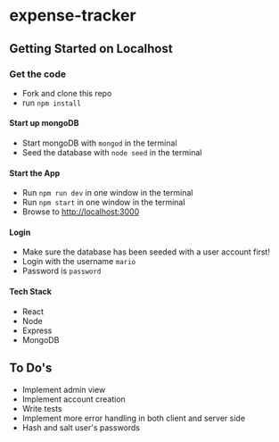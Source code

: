 # expense-tracker
## Getting Started on Localhost

### Get the code
* Fork and clone this repo
* run `npm install`

#### Start up mongoDB
* Start mongoDB with `mongod` in the terminal
* Seed the database with `node seed` in the terminal

#### Start the App
* Run `npm run dev` in one window in the terminal
* Run `npm start` in one window in the terminal
* Browse to [http://localhost:3000](http://localhost:3000)

#### Login
* Make sure the database has been seeded with a user account first!
* Login with the username `mario`
* Password is `password`

#### Tech Stack
* React
* Node
* Express
* MongoDB

## To Do's
* Implement admin view
* Implement account creation
* Write tests
* Implement more error handling in both client and server side
* Hash and salt user's passwords